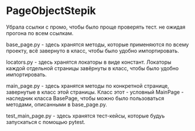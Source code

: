 # PageObjectStepik

Убрала ссылки с промо, чтобы было проще проверять тест. не ожидая прогона по всем ссылкам.


base_page.py - здесь хранятся методы, которые применяются по всему проекту, всё завернуто в класс, чтобы было удобно импортировать.

locators.py - здесь хранятся локаторы в виде констант. Локаторы каждой отдельной страницы завёрнуты в класс, чтобы было удобно импортировать.

main_page.py - здесь хранятся методы по конкретной странице, завернутые в класс этой страницы. Класс этот - условный MainPage - наследник класса BasePage, чтобы можно было пользоваться методами, описанными в base_page.py.

test_main_page.py - здесь хранятся тест-кейсы, которые будуь запускаться с помощью pytest.
